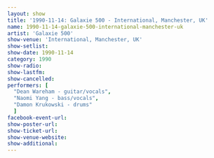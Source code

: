 ```yaml
---
layout: show
title: '1990-11-14: Galaxie 500 - International, Manchester, UK'
name: 1990-11-14-galaxie-500-international-manchester-uk
artist: 'Galaxie 500'
show-venue: 'International, Manchester, UK'
show-setlist: 
show-date: 1990-11-14
category: 1990
show-radio: 
show-lastfm: 
show-cancelled: 
performers: [
  "Dean Wareham - guitar/vocals",
  "Naomi Yang - bass/vocals",
  "Damon Krukowski - drums"
  ]
facebook-event-url: 
show-poster-url: 
show-ticket-url: 
show-venue-website: 
show-additional: 
---
```


